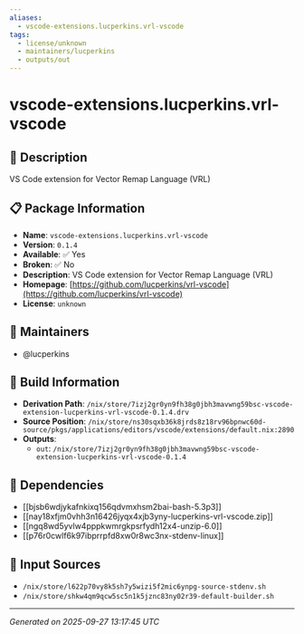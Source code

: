 ```yaml
---
aliases:
  - vscode-extensions.lucperkins.vrl-vscode
tags:
  - license/unknown
  - maintainers/lucperkins
  - outputs/out
---
```


# vscode-extensions.lucperkins.vrl-vscode

## 📝 Description

VS Code extension for Vector Remap Language (VRL)

## 📋 Package Information

- **Name**: `vscode-extensions.lucperkins.vrl-vscode`
- **Version**: `0.1.4`
- **Available**: ✅ Yes
- **Broken**: ✅ No
- **Description**: VS Code extension for Vector Remap Language (VRL)
- **Homepage**: [https://github.com/lucperkins/vrl-vscode](https://github.com/lucperkins/vrl-vscode)
- **License**: `unknown`
## 👥 Maintainers

- @lucperkins


## 🔧 Build Information

- **Derivation Path**: `/nix/store/7izj2gr0yn9fh38g0jbh3mavwng59bsc-vscode-extension-lucperkins-vrl-vscode-0.1.4.drv`
- **Source Position**: `/nix/store/ns30sqxb36k8jrds8z18rv96bpnwc60d-source/pkgs/applications/editors/vscode/extensions/default.nix:2890`
- **Outputs**:
  - `out`:  `/nix/store/7izj2gr0yn9fh38g0jbh3mavwng59bsc-vscode-extension-lucperkins-vrl-vscode-0.1.4`

## 🔗 Dependencies

- [[bjsb6wdjykafnkixq156qdvmxhsm2bai-bash-5.3p3]]
- [[nay18xfjm0vhh3n16426jyqx4xjb3yny-lucperkins-vrl-vscode.zip]]
- [[ngq8wd5yvlw4pppkwmrgkpsrfydh12x4-unzip-6.0]]
- [[p76r0cwlf6k97ibprrpfd8xw0r8wc3nx-stdenv-linux]]

## 📁 Input Sources

- `/nix/store/l622p70vy8k5sh7y5wizi5f2mic6ynpg-source-stdenv.sh`
- `/nix/store/shkw4qm9qcw5sc5n1k5jznc83ny02r39-default-builder.sh`

---
*Generated on 2025-09-27 13:17:45 UTC*
